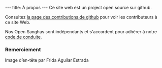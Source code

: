 \--- title: À propos \--- Ce site web est un project open source sur github.

Consultez [la page des contributions de github](https://github.com/buddha-dharma/micro-site/graphs/contributors) pour voir les contributeurs à ce site Web.

Nos Open Sanghas sont indépendants et s'accordent pour adhérer à notre [code de conduite](../code/).

### Remerciement

Image d’en-tête par Frida Aguilar Estrada